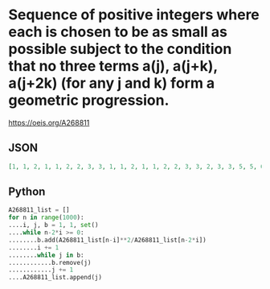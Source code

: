 # Sequence of positive integers where each is chosen to be as small as possible subject to the condition that no three terms a\(j\), a\(j\+k\), a\(j\+2k\) \(for any j and k\) form a geometric progression\.
https://oeis.org/A268811
## JSON
```JSON
[1, 1, 2, 1, 1, 2, 2, 3, 3, 1, 1, 2, 1, 1, 2, 2, 3, 3, 2, 3, 3, 5, 5, 6, 5, 5, 6, 1, 1, 2, 1, 1, 2, 2, 3, 3, 1, 1, 2, 1, 1, 2, 2, 3, 3, 2, 3, 3, 5, 5, 6, 5, 5, 6, 2, 3, 3, 5, 5, 6, 5, 5, 6, 6, 7, 7, 6, 7, 7, 8, 8, 10, 6, 7, 7, 6, 7, 7, 8, 8, 10, 1, 1, 2, 1, 1, 2, 2, 3, 3, 1, 1, 2, 1, 1, 2, 2, 3, 3, 2, 3, 3, 5, 5, 6, 5, 5, 6, 1, 1, 2, 1, 1, 2, 2, 3, 3, 1, 1, 2, 1, 1, 2, 2, 3, 3, 2]
```
## Python
```Python
A268811_list = []
for n in range(1000):
....i, j, b = 1, 1, set()
....while n-2*i >= 0:
........b.add(A268811_list[n-i]**2/A268811_list[n-2*i])
........i += 1
........while j in b:
............b.remove(j)
............j += 1
....A268811_list.append(j)
```
